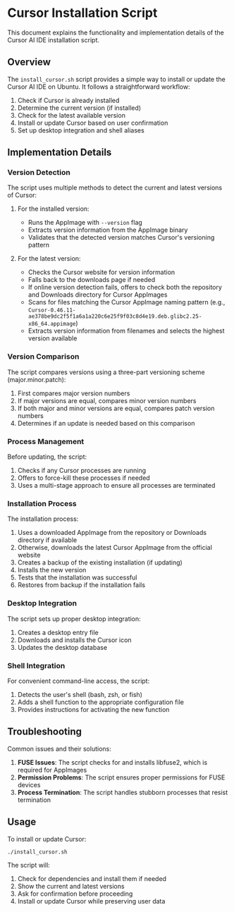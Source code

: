 # Cursor Installation Script

This document explains the functionality and implementation details of the Cursor AI IDE installation script.

## Overview

The `install_cursor.sh` script provides a simple way to install or update the Cursor AI IDE on Ubuntu. It follows a straightforward workflow:

1. Check if Cursor is already installed
2. Determine the current version (if installed)
3. Check for the latest available version
4. Install or update Cursor based on user confirmation
5. Set up desktop integration and shell aliases

## Implementation Details

### Version Detection

The script uses multiple methods to detect the current and latest versions of Cursor:

1. For the installed version:
   - Runs the AppImage with `--version` flag
   - Extracts version information from the AppImage binary
   - Validates that the detected version matches Cursor's versioning pattern

2. For the latest version:
   - Checks the Cursor website for version information
   - Falls back to the downloads page if needed
   - If online version detection fails, offers to check both the repository and Downloads directory for Cursor AppImages
   - Scans for files matching the Cursor AppImage naming pattern (e.g., `Cursor-0.46.11-ae378be9dc2f5f1a6a1a220c6e25f9f03c8d4e19.deb.glibc2.25-x86_64.appimage`)
   - Extracts version information from filenames and selects the highest version available

### Version Comparison

The script compares versions using a three-part versioning scheme (major.minor.patch):
1. First compares major version numbers
2. If major versions are equal, compares minor version numbers
3. If both major and minor versions are equal, compares patch version numbers
4. Determines if an update is needed based on this comparison

### Process Management

Before updating, the script:
1. Checks if any Cursor processes are running
2. Offers to force-kill these processes if needed
3. Uses a multi-stage approach to ensure all processes are terminated

### Installation Process

The installation process:
1. Uses a downloaded AppImage from the repository or Downloads directory if available
2. Otherwise, downloads the latest Cursor AppImage from the official website
3. Creates a backup of the existing installation (if updating)
4. Installs the new version
5. Tests that the installation was successful
6. Restores from backup if the installation fails

### Desktop Integration

The script sets up proper desktop integration:
1. Creates a desktop entry file
2. Downloads and installs the Cursor icon
3. Updates the desktop database

### Shell Integration

For convenient command-line access, the script:
1. Detects the user's shell (bash, zsh, or fish)
2. Adds a shell function to the appropriate configuration file
3. Provides instructions for activating the new function

## Troubleshooting

Common issues and their solutions:

1. **FUSE Issues**: The script checks for and installs libfuse2, which is required for AppImages
2. **Permission Problems**: The script ensures proper permissions for FUSE devices
3. **Process Termination**: The script handles stubborn processes that resist termination

## Usage

To install or update Cursor:

```bash
./install_cursor.sh
```

The script will:
1. Check for dependencies and install them if needed
2. Show the current and latest versions
3. Ask for confirmation before proceeding
4. Install or update Cursor while preserving user data 
